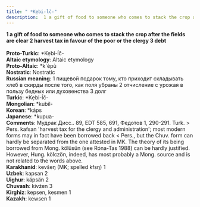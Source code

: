 ```yaml
---
title: " *Kẹbi-ĺč-"
description:  1 a gift of food to someone who comes to stack the crop after the fields are clear 2 harvest tax in favour of the poor or the clergy 3 debt
---
```

<strong> 1 a gift of food to someone who comes to stack the crop after the fields are clear 2 harvest tax in favour of the poor or the clergy 3 debt</strong><br><br>
<strong>Proto-Turkic</strong>:  *Kẹbi-ĺč-<br>
<strong>Altaic etymology</strong>:  Altaic etymology<br>
<strong> Proto-Altaic</strong>:  *k`èpù<br>
<strong>Nostratic</strong>:  Nostratic<br>
<strong>Russian meaning</strong>:  1 пищевой подарок тому, кто приходит складывать хлеб в скирды после того, как поля убраны 2 отчисление с урожая в пользу бедных или духовенства 3 долг<br>
<strong>Turkic</strong>:  *Kẹbi-ĺč-<br>
<strong>Mongolian</strong>:  *kubil-<br>
<strong>Korean</strong>:  *káps<br>
<strong>Japanese</strong>:  *kupua-<br>
<strong>Comments</strong>:  Мудрак Дисс.. 89, EDT 585, 691, Федотов 1, 290-291. Turk. > Pers. kafsan 'harvest tax for the clergy and administration'; most modern forms may in fact have been borrowed back < Pers., but the Chuv. form can hardly be separated from the one attested in MK. The theory of its being borrowed from Mong. kölüsün (see Róna-Tas 1988) can be hardly justified. However, Hung. kölczön, indeed, has most probably a Mong. source and is not related to the words above.<br>
<strong>Karakhanid</strong>:  kevšeŋ (MK; spelled kfsŋ) 1<br>
<strong>Uzbek</strong>:  kapsan 2<br>
<strong>Uighur</strong>:  käpsän 2<br>
<strong>Chuvash</strong>:  kivźen 3<br>
<strong>Kirghiz</strong>:  kepsen, kesmen 1<br>
<strong>Kazakh</strong>:  kewsen 1<br>


